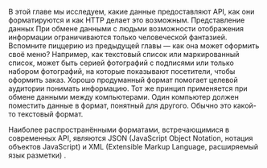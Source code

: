 В этой главе мы исследуем, какие данные предоставляют API, как они форматируются и как HTTP делает это возможным.
Представление данных
При обмене данными с людьми возможности отображения информации ограничиваются только человеческой фантазией. Вспомните пиццерию из предыдущей главы — как она может оформить своё меню? Например, как текстовый список или маркированный список, может быть серией фотографий с подписями или только набором фотографий, на которые показывают посетители, чтобы оформить заказ.
Хорошо продуманный формат помогает целевой аудитории понимать информацию.
Тот же принцип применяется при обмене данными между компьютерами. Один компьютер должен поместить данные в формат, понятный для другого. Обычно это какой-то текстовый формат.

Наиболее распространёнными форматами, встречающимися в современных API, являются JSON (JavaScript Object Notation, нотация объектов JavaScript) и XML (Extensible Markup Language, расширяемый язык разметки) .
